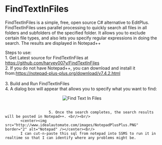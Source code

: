 # FindTextInFiles
FindTextInFiles is a simple, free, open source C# alternative to EditPlus. FindTextInFiles uses parallel processing to
quickly search all files in all folders and subfolders of the specified folder. It allows you to exclude certain file
types, and also lets you specify regular expressions in doing the search. The results are displayed in Notepad++<br/>

  Steps to use:<br/>
      1. Get Latest source for FindTextInFiles at https://github.com/harvey007y/FindTextInFiles <br/>
      2. If you do not have Notepad++, you can download and install it from:https://notepad-plus-plus.org/download/v7.4.2.html<br/>      
      3. Build and Run FindTextInFiles<br/>
      4. A dialog box will appear that allows you to specify what you want to find:<br/>
      <center><img src="http://www.idealautomate.com/images/FindTextInFilesDialog.PNG" border="0"  alt="Find Text In Files" /></center><br/>
           
                        5. Once the search completes, the search results will be posted in Notepad++. <br/><br/>          
           <center><img src="http://www.idealautomate.com/images/NotepadPlusPlus.PNG" border="2" alt="Notepad" /></center><br/>
           I can cut-n-paste this sql from notepad into SSMS to run it in realtime so that I can identify where any problems might be.

          
     
     
